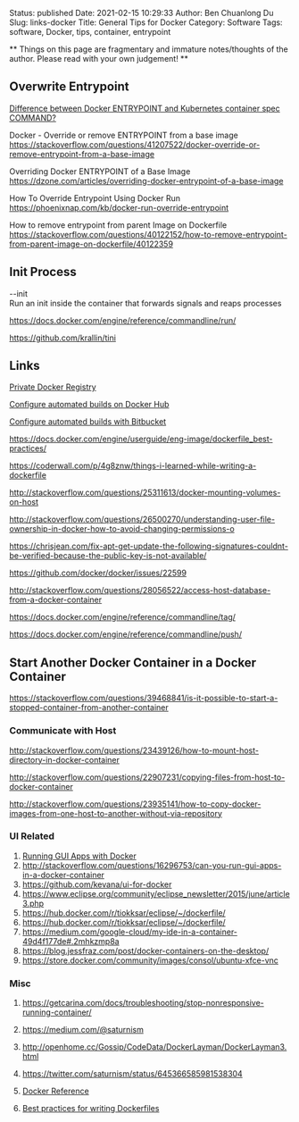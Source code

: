 Status: published
Date: 2021-02-15 10:29:33
Author: Ben Chuanlong Du
Slug: links-docker
Title: General Tips for Docker
Category: Software
Tags: software, Docker, tips, container, entrypoint

**
Things on this page are
fragmentary and immature notes/thoughts of the author.
Please read with your own judgement!
**

## Overwrite Entrypoint

[Difference between Docker ENTRYPOINT and Kubernetes container spec COMMAND?](https://stackoverflow.com/questions/44316361/difference-between-docker-entrypoint-and-kubernetes-container-spec-command)

Docker - Override or remove ENTRYPOINT from a base image
https://stackoverflow.com/questions/41207522/docker-override-or-remove-entrypoint-from-a-base-image

Overriding Docker ENTRYPOINT of a Base Image
https://dzone.com/articles/overriding-docker-entrypoint-of-a-base-image


How To Override Entrypoint Using Docker Run
https://phoenixnap.com/kb/docker-run-override-entrypoint

How to remove entrypoint from parent Image on Dockerfile
https://stackoverflow.com/questions/40122152/how-to-remove-entrypoint-from-parent-image-on-dockerfile/40122359

## Init Process

--init	
Run an init inside the container that forwards signals and reaps processes

https://docs.docker.com/engine/reference/commandline/run/

https://github.com/krallin/tini




## Links

[Private Docker Registry](https://docs.docker.com/registry/deploying/)

[Configure automated builds on Docker Hub](https://docs.docker.com/docker-hub/builds/)

[Configure automated builds with Bitbucket](https://docs.docker.com/docker-hub/bitbucket/)

https://docs.docker.com/engine/userguide/eng-image/dockerfile_best-practices/

https://coderwall.com/p/4g8znw/things-i-learned-while-writing-a-dockerfile

http://stackoverflow.com/questions/25311613/docker-mounting-volumes-on-host

http://stackoverflow.com/questions/26500270/understanding-user-file-ownership-in-docker-how-to-avoid-changing-permissions-o

https://chrisjean.com/fix-apt-get-update-the-following-signatures-couldnt-be-verified-because-the-public-key-is-not-available/

https://github.com/docker/docker/issues/22599

http://stackoverflow.com/questions/28056522/access-host-database-from-a-docker-container

https://docs.docker.com/engine/reference/commandline/tag/

https://docs.docker.com/engine/reference/commandline/push/

## Start Another Docker Container in a Docker Container

https://stackoverflow.com/questions/39468841/is-it-possible-to-start-a-stopped-container-from-another-container

### Communicate with Host

http://stackoverflow.com/questions/23439126/how-to-mount-host-directory-in-docker-container

http://stackoverflow.com/questions/22907231/copying-files-from-host-to-docker-container

http://stackoverflow.com/questions/23935141/how-to-copy-docker-images-from-one-host-to-another-without-via-repository

### UI Related

1. [Running GUI Apps with Docker](http://fabiorehm.com/blog/2014/09/11/running-gui-apps-with-docker/)
2. <http://stackoverflow.com/questions/16296753/can-you-run-gui-apps-in-a-docker-container>
2. <https://github.com/kevana/ui-for-docker>
2. <https://www.eclipse.org/community/eclipse_newsletter/2015/june/article3.php>
2. <https://hub.docker.com/r/tiokksar/eclipse/~/dockerfile/>
2. <https://hub.docker.com/r/tiokksar/eclipse/~/dockerfile/>
2. <https://medium.com/google-cloud/my-ide-in-a-container-49d4f177de#.2mhkzmp8a>
2. <https://blog.jessfraz.com/post/docker-containers-on-the-desktop/>
2. <https://store.docker.com/community/images/consol/ubuntu-xfce-vnc>

### Misc

1. <https://getcarina.com/docs/troubleshooting/stop-nonresponsive-running-container/>
2. <https://medium.com/@saturnism>
3. <http://openhome.cc/Gossip/CodeData/DockerLayman/DockerLayman3.html>
4. <https://twitter.com/saturnism/status/645366585981538304>


1. [Docker Reference](https://docs.docker.com/engine/reference/builder/)

2. [Best practices for writing Dockerfiles](https://docs.docker.com/engine/userguide/eng-image/dockerfile_best-practices/)
